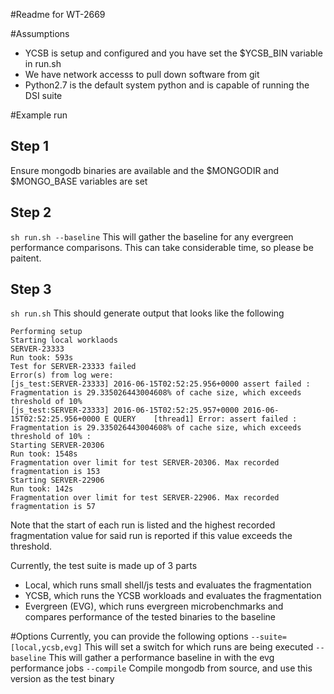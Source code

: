 #Readme for WT-2669

#Assumptions
* YCSB is setup and configured and you have set the $YCSB_BIN variable in run.sh
* We have network accesss to pull down software from git
* Python2.7 is the default system python and is capable of running the DSI suite

#Example run
## Step 1
Ensure mongodb binaries are available and the $MONGODIR and $MONGO_BASE variables are set
## Step 2
`sh run.sh --baseline`
This will gather the baseline for any evergreen performance comparisons. This can take considerable time, so please be paitent.

## Step 3
`sh run.sh`
This should generate output that looks like the following
```
Performing setup
Starting local worklaods
SERVER-23333
Run took: 593s
Test for SERVER-23333 failed
Error(s) from log were:
[js_test:SERVER-23333] 2016-06-15T02:52:25.956+0000 assert failed : Fragmentation is 29.335026443004608% of cache size, which exceeds threshold of 10%
[js_test:SERVER-23333] 2016-06-15T02:52:25.957+0000 2016-06-15T02:52:25.956+0000 E QUERY    [thread1] Error: assert failed : Fragmentation is 29.335026443004608% of cache size, which exceeds threshold of 10% :
Starting SERVER-20306
Run took: 1548s
Fragmentation over limit for test SERVER-20306. Max recorded fragmentation is 153
Starting SERVER-22906
Run took: 142s
Fragmentation over limit for test SERVER-22906. Max recorded fragmentation is 57
```

Note that the start of each run is listed and the highest recorded fragmentation value for said run is reported if this value exceeds the threshold.

Currently, the test suite is made up of 3 parts
* Local, which runs small shell/js tests and evaluates the fragmentation
* YCSB, which runs the YCSB workloads and evaluates the fragmentation
* Evergreen (EVG), which runs evergreen microbenchmarks and compares performance of the tested binaries to the baseline

#Options
Currently, you can provide the following options
`--suite=[local,ycsb,evg]` This will set a switch for which runs are being executed
`--baseline` This will gather a performance baseline in with the evg performance jobs 
`--compile` Compile mongodb from source, and use this version as the test binary
